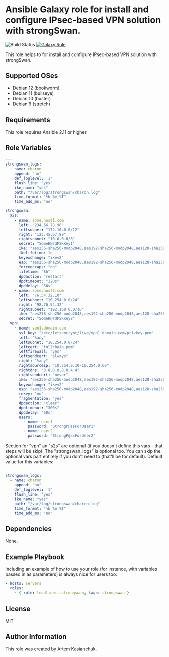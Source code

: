 # Ansible Galaxy role for install and configure IPsec-based VPN solution with strongSwan.

![Build Status](https://github.com/leadlineit/ansible-role-strongswan/actions/workflows/ansible-galaxy-ci.yml/badge.svg)
[![Galaxy Role](https://img.shields.io/badge/Ansible--Galaxy-leadlineit.strongswan-blue.svg?logo=ansible&logoColor=white)](https://galaxy.ansible.com/leadlineit/strongswan/)

This role helps to for install and configure IPsec-based VPN solution with strongSwan.

Supported OSes
--------------
- Debian 12 (bookworm)
- Debian 11 (bullseye)
- Debian 10 (buster)
- Debian 9 (stretch)

Requirements
------------

This role requires Ansible 2.11 or higher.

Role Variables
--------------

```yaml
---
strongswan_logs:
  - name: charon
    append: "no"
    def_loglevel: '1'
    flush_line: "yes"
    ike_name: "yes"
    path: "/var/log/strongswan/charon.log"
    time_format: "%b %e %T"
    time_add_ms: "no"

strongswan:
  s2s:
    - name: some.host1.com
      left: "234.56.78.90"
      leftsubnet: "172.16.0.0/12"
      right: "123.45.67.89"
      rightsubnet: "10.0.0.0/8"
      secret: "SomeH@rdPSKKey1"
      ike: "aes256-sha256-modp2048,aes192-sha256-modp2048,aes128-sha256-modp2048!"
      ikelifetime: 1d
      keyexchange: "ikev2"
      esp: "aes256-sha256-modp2048,aes192-sha256-modp2048,aes128-sha256-modp2048,aes256-sha1-modp2048,aes192-sha1-modp2048,aes128-sha1-modp2048!"
      forceencaps: "no"
      lifetime: "8h"
      dpdaction: "restart"
      dpdtimeout: "120s"
      dpddelay: "30s"
    - name: some.host2.com
      left: "76.54.32.10"
      leftsubnet: "10.254.0.0/24"
      right: "98.76.54.32"
      rightsubnet: "192.168.0.0/16"
      ike: "aes256-sha256-modp2048,aes192-sha256-modp2048,aes128-sha256-modp2048!"
      secret: "SomeH@rdPSKKey2"
  vpn:
    - name: vpn1.domain.com
      ssl_key: "/etc/letsencrypt/live/vpn1.domain.com/privkey.pem"
      left: "%any"
      leftsubnet: "10.254.0.0/24"
      leftcert: "fullchain.pem"
      leftfirewall: "yes"
      leftsendcert: "always"
      right: "%any"
      rightsourceip: "10.254.0.10-10.254.0.60"
      rightdns: "8.8.8.8,8.8.4.4"
      rightsendcert: "never"
      ike: "aes256-sha256-modp2048,aes192-sha256-modp2048,aes128-sha256-modp2048!"
      keyexchange: "ikev2"
      esp: "aes256-sha256-modp2048,aes192-sha256-modp2048,aes128-sha256-modp2048,aes256-sha1-modp2048,aes192-sha1-modp2048,aes128-sha1-modp2048!"
      rekey: "no"
      fragmentation: "yes"
      dpdaction: "clear"
      dpdtimeout: "300s"
      dpddelay: "60s"
      users:
        - name: user1
          password: "StrongP@ssForUser1"
        - name: user2
          password: "StrongP@ssForUser2"
```
Section for "vpn" an "s2s" are optional (if you doesn't define this vars - that steps will be skip).
The "strongswan_logs" is optional too.
You can skip the optional vars part entirely if you don't need to (that'll be for default).
Default value for this variables:

```yaml
---
strongswan_logs:
  - name: charon
    append: "no"
    def_loglevel: '1'
    flush_line: "yes"
    ike_name: "yes"
    path: "/var/log/strongswan/charon.log"
    time_format: "%b %e %T"
    time_add_ms: "no"
```

Dependencies
------------

None.

Example Playbook
----------------

Including an example of how to use your role (for instance, with variables passed in as parameters) is always nice for users too:

```yaml
- hosts: servers
  roles:
    - { role: leadlineit.strongswan, tags: strongswan }
```

License
-------

MIT

Author Information
------------------

This role was created by Artem Kasianchuk.
